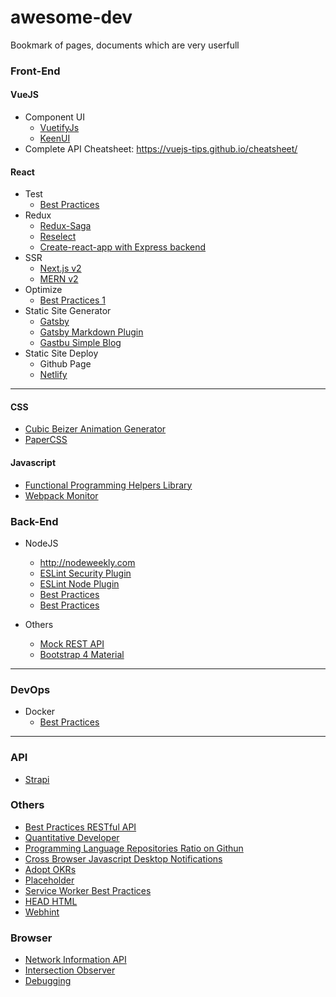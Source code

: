 # awesome-dev

Bookmark of pages, documents which are very userfull

### Front-End

#### VueJS

* Component UI
  * [VuetifyJs](https://vuetifyjs.com/)
  * [KeenUI](https://josephuspaye.github.io/Keen-UI/)
* Complete API Cheatsheet: https://vuejs-tips.github.io/cheatsheet/

#### React

* Test
  * [Best Practices](https://medium.com/selleo/testing-react-components-best-practices-2f77ac302d12)
* Redux
  * [Redux-Saga](https://redux-saga.github.io/redux-saga/index.html)
  * [Reselect](https://github.com/reactjs/reselect)
  * [Create-react-app with Express backend](https://daveceddia.com/create-react-app-express-production/)
* SSR
  * [Next.js v2](https://zeit.co/blog/next)
  * [MERN v2](http://mern.io/)
* Optimize
  * [Best Practices 1](https://medium.com/dailyjs/react-is-slow-react-is-fast-optimizing-react-apps-in-practice-394176a11fba)
* Static Site Generator
  * [Gatsby](https://github.com/gatsbyjs/gatsby)
  * [Gatsby Markdown Plugin](https://www.gatsbyjs.org/packages/gatsby-transformer-remark/?=gatsby-transformer-remark)
  * [Gastbu Simple Blog](https://github.com/noahg/gatsby-starter-blog-no-styles/)
* Static Site Deploy
  * Github Page
  * [Netlify](https://www.netlify.com/blog/2016/02/24/a-step-by-step-guide-gatsby-on-netlify/)
***

#### CSS

* [Cubic Beizer Animation Generator](http://cubic-bezier.com/#.17,.67,.83,.67)
* [PaperCSS](https://www.getpapercss.com/#buttons)

#### Javascript

* [Functional Programming Helpers Library](http://underscorejs.org/)
* [Webpack Monitor](https://github.com/webpackmonitor/webpackmonitor)

### Back-End

* NodeJS
  * http://nodeweekly.com
  * [ESLint Security Plugin](https://github.com/nodesecurity/eslint-plugin-security)
  * [ESLint Node Plugin](https://github.com/mysticatea/eslint-plugin-node)
  * [Best Practices](https://www.sitepoint.com/node-js-best-practices-from-the-node-gurus/)
  * [Best Practices](https://github.com/i0natan/nodebestpractices)

* Others
  * [Mock REST API](http://jsonplaceholder.typicode.com/)
  * [Bootstrap 4 Material](https://github.com/creativetimofficial/material-dashboard)
***

### DevOps

* Docker
  * [Best Practices](http://docs.projectatomic.io/container-best-practices)

***

### API

* [Strapi](https://strapi.io/)

### Others

* [Best Practices RESTful API](http://www.vinaysahni.com/best-practices-for-a-pragmatic-restful-api)
* [Quantitative Developer](https://www.quantstart.com/articles/Self-Study-Plan-for-Becoming-a-Quantitative-Developer)
* [Programming Language Repositories Ratio on Githun](http://githut.info/)
* [Cross Browser Javascript Desktop Notifications](https://github.com/Nickersoft/push.js)
* [Adopt OKRs](https://info.gtmhub.com/hubfs/Guides/Gtmhub%20%7C%20Ultimate%20OKRs%20Playbook%202018.pdf?utm_campaign=Download%20Playbook&utm_source=quora&utm_medium=social)
* [Placeholder](http://lorempixel.com/)
* [Service Worker Best Practices](https://serviceworke.rs)
* [HEAD HTML](https://github.com/joshbuchea/HEAD)
* [Webhint](https://webhint.io/)


### Browser

* [Network Information API](https://deanhume.com/dynamic-resources-using-the-network-information-api-and-service-workers/)
* [Intersection Observer](https://deanhume.com/lazy-loading-images-using-intersection-observer/)
* [Debugging](https://medium.com/frontmen/art-of-debugging-with-chrome-devtools-ab7b5fd8e0b4)
